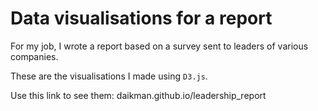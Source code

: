 # Data visualisations for a report

For my job, I wrote a report based on a survey sent to leaders of various companies. 

These are the visualisations I made using `D3.js`.

Use this link to see them: daikman.github.io/leadership_report
